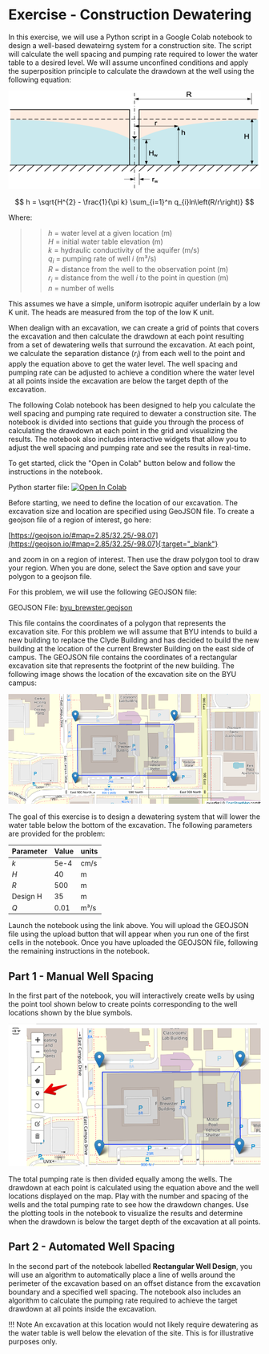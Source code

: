 # Exercise - Construction Dewatering

In this exercise, we will use a Python script in a Google Colab notebook to design a well-based dewateirng system for a construction site. The script will calculate the well spacing and pumping rate required to lower the water table to a desired level. We will assume unconfined conditions and apply the superposition principle to calculate the drawdown at the well using the following equation:

![unconfined.png](..%2F08_wells%2Funconfined.png)

$$
h = \sqrt{H^{2} - \frac{1}{\pi k} \sum_{i=1}^n q_{i}ln\left(R/r\right)}
$$

Where:

>>$h$ = water level at a given location (m)<br>
$H$ = initial water table elevation (m)<br>
$k$ = hydraulic conductivity of the aquifer (m/s)<br>
$q_{i}$ = pumping rate of well $i$ (m³/s)<br>
$R$ = distance from the well to the observation point (m)<br>
$r_i$ = distance from the well $i$ to the point in question (m)<br>
$n$ = number of wells

This assumes we have a simple, uniform isotropic aquifer underlain by a low K unit. The heads are measured from the top of the low K unit. 

When dealign with an excavation, we can create a grid of points that covers the excavation and then calculate the drawdown at each point resulting from a set of dewatering wells that surround the excavation. At each point, we calculate the separation distance ($r_i$) from each well to the point and apply the equation above to get the water level. The well spacing and pumping rate can be adjusted to achieve a condition where the water level at all points inside the excavation are below the target depth of the excavation.

The following Colab notebook has been designed to help you calculate the well spacing and pumping rate required to dewater a construction site. The notebook is divided into sections that guide you through the process of calculating the drawdown at each point in the grid and visualizing the results. The notebook also includes interactive widgets that allow you to adjust the well spacing and pumping rate and see the results in real-time. 

To get started, click the "Open in Colab" button below and follow the instructions in the notebook.

Python starter file: <a href="https://colab.research.google.
com/github/njones61/ce544/blob/main/docs/unit1/09_dewatering/dewatering.ipynb" target="_blank"><img src="https://colab.
research.google.com/assets/colab-badge.svg" alt="Open In Colab"/></a>

Before starting, we need to define the location of our excavation. The excavation size and location are specified using GeoJSON file. To create a geojson file of a region of interest, go here:

[https://geojson.io/#map=2.85/32.25/-98.07](https://geojson.io/#map=2.85/32.25/-98.07){:target="_blank"}

and zoom in on a region of interest. Then use the draw polygon tool to draw your region. When you are done, select the Save option and save your polygon to a geojson file.

For this problem, we will use the following GEOJSON file:

GEOJSON File: [byu_brewster.geojson](byu_brewster.geojson)

This file contains the coordinates of a polygon that represents the excavation site. For this problem we will assume 
that BYU intends to build a new building to replace the Clyde Building and has decided to build the new building at 
the location of the current Brewster Building on the east side of campus. The GEOJSON file contains the coordinates 
of a rectangular excavation site that represents the footprint of the new building. The following image shows the location of the excavation site on the BYU campus:

![byu_brewster.png](byu_brewster.png)

The goal of this exercise is to design a dewatering system that will lower the water table below the bottom of the excavation. The following parameters are provided for the problem:

| Parameter | Value | units |
|----------|------|-------|
| $k$      | 5e-4 | cm/s  |
| $H$      | 40   | m     |
| $R$      | 500  | m     |
| Design H | 35   | m     |
| $Q$      | 0.01 | m³/s  |

Launch the notebook using the link above. You will upload the GEOJSON file using the upload button that will appear when you run one of the first cells in the notebook. Once you have uploaded the GEOJSON file, following the remaining instructions in the notebook.

## Part 1 - Manual Well Spacing

In the first part of the notebook, you will interactively create wells by using the point tool shown below to create 
points corresponding to the well locations shown by the blue symbols.

![point_tool.png](point_tool.png)

The total pumping rate is then divided equally among the wells. The drawdown at each point is calculated using the 
equation above and the well locations displayed on the map. Play with the number and spacing of the wells and the 
total pumping rate to see how the drawdown changes. Use the plotting tools in the notebook to visualize the results 
and determine when the drawdown is below the target depth of the excavation at all points.

## Part 2 - Automated Well Spacing

In the second part of the notebook labelled **Rectangular Well Design**, you will use an algorithm to automatically 
place a line of wells around the perimeter of the excavation based on an offset distance from the excavation 
boundary and a specified well spacing. The notebook also includes an algorithm to calculate the pumping rate 
required to achieve the target drawdown at all points inside the excavation. 

!!! Note
    An excavation at this location would not likely require dewatering as the water table is well below the 
    elevation of the site. This is for illustrative purposes only.